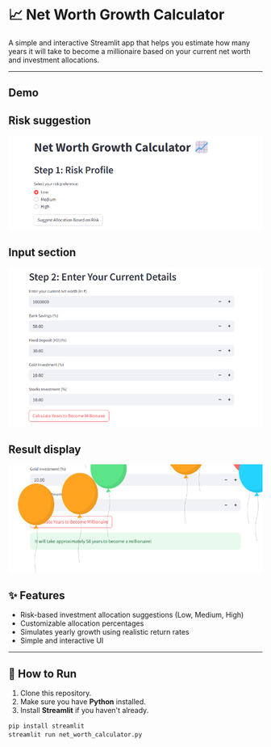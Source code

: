 # 📈 Net Worth Growth Calculator

A simple and interactive Streamlit app that helps you estimate how many years it will take to become a millionaire based on your current net worth and investment allocations.

---
## Demo
<h2>Risk suggestion</h2>
<img src="assets/first.png" width="600"/>

<h2>Input section</h2>
<img src="assets/second.png" width="600"/>

<h2>Result display</h2>
<img src="assets/third.png" width="600"/>


## ✨ Features
- Risk-based investment allocation suggestions (Low, Medium, High)
- Customizable allocation percentages
- Simulates yearly growth using realistic return rates
- Simple and interactive UI

---

## 🚀 How to Run

1. Clone this repository.
1. Make sure you have **Python** installed.  
1. Install **Streamlit** if you haven't already.

```bash
pip install streamlit
streamlit run net_worth_calculator.py
 
  

